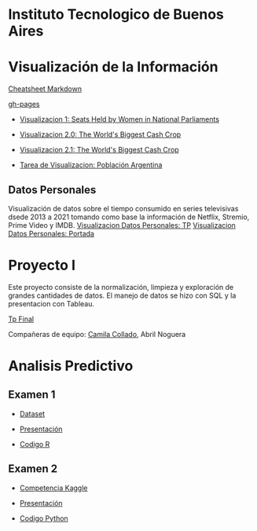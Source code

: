 # Instituto Tecnologico de Buenos Aires

# Visualización de la Información

[Cheatsheet Markdown](github.com/adam-p/markdown-here/wiki/Markdown-Cheatsheet)

[gh-pages](https://cpettinato.github.io/infovis/index.html)

- [Visualizacion 1: Seats Held by Women in National Parliaments](https://cpettinato.github.io/ITBA/visualizacion1.html)

- [Visualizacion 2.0: The World's Biggest Cash Crop ](https://cpettinato.github.io/ITBA/visualizacion2.html)

- [Visualizacion 2.1: The World's Biggest Cash Crop ](https://cpettinato.github.io/ITBA/AMvisualizacion2.html)

- [Tarea de Visualizacion: Población Argentina ](https://cpettinato.github.io/ITBA/argentina.html)

## Datos Personales
Visualización de datos sobre el tiempo consumido en series televisivas dsede 2013 a 2021 tomando como base la información de Netflix, Stremio, Prime Video y IMDB.
 [Visualizacion Datos Personales: TP](https://cpettinato.github.io/ITBA/DatosPersonales.html)
 [Visualizacion Datos Personales: Portada](https://cpettinato.github.io/ITBA/TP-Portada.png)

# Proyecto I
Este proyecto consiste de la normalización, limpieza y exploración de grandes cantidades de datos. El manejo de datos se hizo con SQL y la presentacion con Tableau.

[Tp Final](https://cpettinato.github.io/ITBA/TP_Proyecto.html)

Compañeras de equipo: [Camila Collado](https://github.com/camicollado), Abril Noguera

# Analisis Predictivo

## Examen 1

- [Dataset](https://archive.ics.uci.edu/ml/datasets/Wine+Quality)

- [Presentación](https://docs.google.com/presentation/d/1cqEkonZCok0JEu3ERohPtiqezE1wNzWX/edit?usp=sharing&ouid=101068290472041686714&rtpof=true&sd=true)

- [Codigo R](https://github.com/cpettinato/AnalisisPredictivo/blob/main/Examen%201%20-%20Pettinato.Rmd)

## Examen 2 

- [Competencia Kaggle](https://www.kaggle.com/competitions/ap-2022q1/leaderboard)

- [Presentación](https://docs.google.com/presentation/d/1lo-xjvURgXOeT5hDcwrkhbplxAzKeBwu/edit?usp=sharing&ouid=101068290472041686714&rtpof=true&sd=true)

- [Codigo Python](https://github.com/cpettinato/AnalisisPredictivo/blob/main/Examen2-Pettinato.ipynb)
